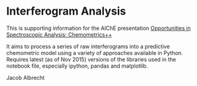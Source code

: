 # Interferogram Analysis
This is supporting information for the AIChE presentation [Opportunities in Spectroscopic Analysis: Chemometrics++](https://aiche.confex.com/aiche/2015/webprogram/Paper430942.html)

It aims to process a series of raw interferograms into a predictive chemometric model using a variety of approaches available in Python.  Requires latest (as of Nov 2015) versions of the libraries used in the notebook file, especially ipython, pandas and matplotlib.

Jacob Albrecht
